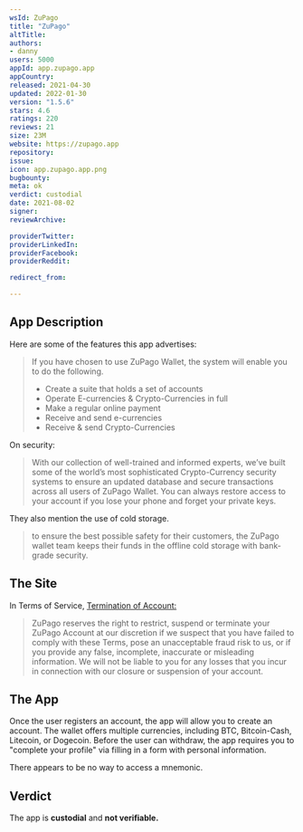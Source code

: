```yaml
---
wsId: ZuPago
title: "ZuPago"
altTitle: 
authors:
- danny
users: 5000
appId: app.zupago.app
appCountry: 
released: 2021-04-30
updated: 2022-01-30
version: "1.5.6"
stars: 4.6
ratings: 220
reviews: 21
size: 23M
website: https://zupago.app
repository: 
issue: 
icon: app.zupago.app.png
bugbounty: 
meta: ok
verdict: custodial
date: 2021-08-02
signer: 
reviewArchive:

providerTwitter: 
providerLinkedIn: 
providerFacebook: 
providerReddit: 

redirect_from:

---
```


## App Description

Here are some of the features this app advertises:

> If you have chosen to use ZuPago Wallet, the system will enable you to do the following.
>
> - Create a suite that holds a set of accounts
> - Operate E-currencies & Crypto-Currencies in full
> - Make a regular online payment
> - Receive and send e-currencies
> - Receive & send Crypto-Currencies

On security:

> With our collection of well-trained and informed experts, we’ve built some of the world’s most sophisticated Crypto-Currency security systems to ensure an updated database and secure transactions across all users of ZuPago Wallet. You can always restore access to your account if you lose your phone and forget your private keys.

They also mention the use of cold storage.

> to ensure the best possible safety for their customers, the ZuPago wallet team keeps their funds in the offline cold storage with bank-grade security.

## The Site

In Terms of Service, [Termination of Account:](https://zupago.app/terms-of-service)

> ZuPago reserves the right to restrict, suspend or terminate your ZuPago Account at our discretion if we suspect that you have failed to comply with these Terms, pose an unacceptable fraud risk to us, or if you provide any false, incomplete, inaccurate or misleading information. We will not be liable to you for any losses that you incur in connection with our closure or suspension of your account. 

## The App

Once the user registers an account, the app will allow you to create an account. The wallet offers multiple currencies, including BTC, Bitcoin-Cash, Litecoin, or Dogecoin. Before the user can withdraw, the app requires you to "complete your profile" via filling in a form with personal information.

There appears to be no way to access a mnemonic. 

## Verdict

The app is **custodial** and **not verifiable.**